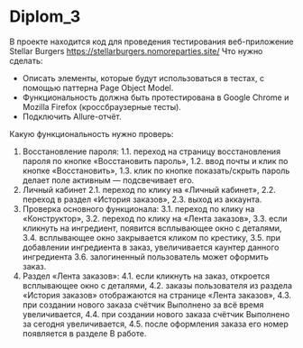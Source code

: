 # Diplom_3
В проекте находится код для проведения тестирования веб-приложение Stellar Burgers https://stellarburgers.nomoreparties.site/ 
Что нужно сделать:
- Описать элементы, которые будут использоваться в тестах, с помощью паттерна Page Object Model. 
- Функциональность должна быть протестирована в Google Chrome и Mozilla Firefox (кроссбраузерные тесты).
- Подключить Allure-отчёт.

Какую функциональность нужно проверь:
1. Восстановление пароля:
1.1. переход на страницу восстановления пароля по кнопке «Восстановить пароль»,
1.2. ввод почты и клик по кнопке «Восстановить»,
1.3. клик по кнопке показать/скрыть пароль делает поле активным — подсвечивает его.
2. Личный кабинет
2.1. переход по клику на «Личный кабинет»,
2.2. переход в раздел «История заказов»,
2.3. выход из аккаунта.
3. Проверка основного функционала:
3.1. переход по клику на «Конструктор»,
3.2. переход по клику на «Лента заказов»,
3.3. если кликнуть на ингредиент, появится всплывающее окно с деталями,
3.4. всплывающее окно закрывается кликом по крестику,
3.5. при добавлении ингредиента в заказ, увеличивается каунтер данного ингредиента
3.6. залогиненный пользователь может оформить заказ.
4. Раздел «Лента заказов»:
4.1. если кликнуть на заказ, откроется всплывающее окно с деталями,
4.2. заказы пользователя из раздела «История заказов» отображаются на странице «Лента заказов»,
4.3. при создании нового заказа счётчик Выполнено за всё время увеличивается,
4.4. при создании нового заказа счётчик Выполнено за сегодня увеличивается,
4.5. после оформления заказа его номер появляется в разделе В работе.